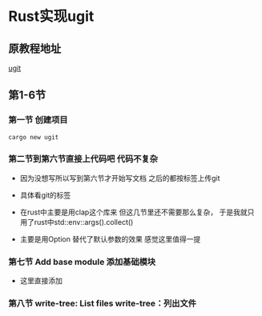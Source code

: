 # Rust实现ugit

## 原教程地址

[ugit](https://www.leshenko.net/p/ugit/#)

## 第1-6节

### 第一节 创建项目

```bash
cargo new ugit
```

### 第二节到第六节直接上代码吧 代码不复杂

- 因为没想写所以写到第六节才开始写文档 之后的都按标签上传git

- 具体看git的标签

- 在rust中主要是用clap这个库来 但这几节里还不需要那么复杂，
  于是我就只用了rust中std::env::args().collect()

- 主要是用Option 替代了默认参数的效果 感觉这里值得一提

### 第七节 Add base module 添加基础模块

- 这里直接添加

### 第八节 write-tree: List files write-tree：列出文件

